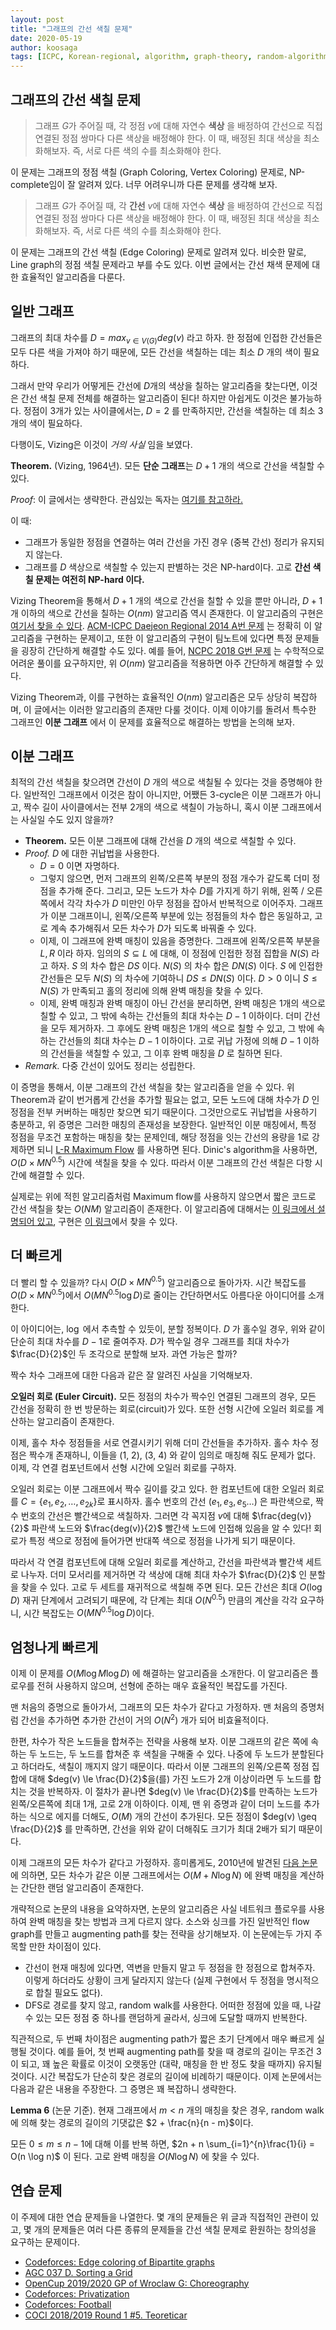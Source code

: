 ```yaml
---
layout: post
title: "그래프의 간선 색칠 문제"
date: 2020-05-19
author: koosaga
tags: [ICPC, Korean-regional, algorithm, graph-theory, random-algorithm]
---
```

## 그래프의 간선 색칠 문제

> 그래프 $G$가 주어질 때, 각 정점 $v$에 대해 자연수 **색상** 을 배정하여 간선으로 직접 연결된 정점 쌍마다 다른 색상을 배정해야 한다. 이 때, 배정된 최대 색상을 최소화해보자. 즉, 서로 다른 색의 수를 최소화해야 한다.

이 문제는 그래프의 정점 색칠 (Graph Coloring, Vertex Coloring) 문제로, NP-complete임이 잘 알려져 있다. 너무 어려우니까 다른 문제를 생각해 보자.

> 그래프 $G$가 주어질 때, 각 **간선** $v$에 대해 자연수 **색상** 을 배정하여 간선으로 직접 연결된 정점 쌍마다 다른 색상을 배정해야 한다. 이 때, 배정된 최대 색상을 최소화해보자. 즉, 서로 다른 색의 수를 최소화해야 한다.

이 문제는 그래프의 간선 색칠 (Edge Coloring) 문제로 알려져 있다. 비슷한 말로, Line graph의 정점 색칠 문제라고 부를 수도 있다. 이번 글에서는 간선 채색 문제에 대한 효율적인 알고리즘을 다룬다.

## 일반 그래프

그래프의 최대 차수를 $D = max_{v \in V(G)}deg(v)$ 라고 하자. 한 정점에 인접한 간선들은 모두 다른 색을 가져야 하기 때문에, 모든 간선을 색칠하는 데는 최소 $D$ 개의 색이 필요하다.

그래서 만약 우리가 어떻게든 간선에 $D$개의 색상을 칠하는 알고리즘을 찾는다면, 이것은 간선 색칠 문제 전체를 해결하는 알고리즘이 된다! 하지만 아쉽게도 이것은 불가능하다. 정점이 3개가 있는 사이클에서는, $D = 2$ 를 만족하지만, 간선을 색칠하는 데 최소 3개의 색이 필요하다.

다행이도, Vizing은 이것이 *거의 사실* 임을 보였다. 

**Theorem.** (Vizing, 1964년). 모든 **단순 그래프**는 $D+1$ 개의 색으로 간선을 색칠할 수 있다.

*Proof*: 이 글에서는 생략한다. 관심있는 독자는 [여기를 참고하라.](https://en.wikipedia.org/wiki/Vizing%27s_theorem#Proof)

이 때:

* 그래프가 동일한 정점을 연결하는 여러 간선을 가진 경우 (중복 간선) 정리가 유지되지 않는다.
* 그래프를 $D$ 색상으로 색칠할 수 있는지 판별하는 것은 NP-hard이다. 고로 **간선 색칠 문제는 여전히 NP-hard 이다.**

Vizing Theorem을 통해서 $D+1$ 개의 색으로 간선을 칠할 수 있을 뿐만 아니라, $D+1$ 개 이하의 색으로 간선을 칠하는 $O(nm)$ 알고리즘 역시 존재한다. 이 알고리즘의 구현은 [여기서 찾을 수 있다](https://github.com/koosaga/olympiad/blob/master/Library/codes/graph_etc/edgecolor_vizing.cpp). [ACM-ICPC Daejeon Regional 2014 A번 문제](https://www.acmicpc.net/problem/10446) 는 정확히 이 알고리즘을 구현하는 문제이고, 또한 이 알고리즘의 구현이 팀노트에 있다면 특정 문제들을 굉장히 간단하게 해결할 수도 있다. 예를 들어, [NCPC 2018 G번 문제](https://codeforces.com/gym/101933/problem/G) 는 수학적으로 어려운 풀이를 요구하지만, 위 $O(nm)$ 알고리즘을 적용하면 아주 간단하게 해결할 수 있다. 

Vizing Theorem과, 이를 구현하는 효율적인 $O(nm)$ 알고리즘은 모두 상당히 복잡하며, 이 글에서는 이러한 알고리즘의 존재만 다룰 것이다. 이제 이야기를 돌려서 특수한 그래프인 **이분 그래프** 에서 이 문제를 효율적으로 해결하는 방법을 논의해 보자.

## 이분 그래프

최적의 간선 색칠을 찾으려면 간선이 $D$ 개의 색으로 색칠될 수 있다는 것을 증명해야 한다. 일반적인 그래프에서 이것은 참이 아니지만, 어쨌든 3-cycle은 이분 그래프가 아니고, 짝수 길이 사이클에서는 전부 2개의 색으로 색칠이 가능하니, 혹시 이분 그래프에서는 사실일 수도 있지 않을까?

* **Theorem.** 모든 이분 그래프에 대해 간선을 $D$ 개의 색으로 색칠할 수 있다.
* *Proof.* $D$ 에 대한 귀납법을 사용한다. 
  * $D = 0$ 이면 자명하다.
  * 그렇지 않으면, 먼저 그래프의 왼쪽/오른쪽 부분의 정점 개수가 같도록 더미 정점을 추가해 준다. 그리고, 모든 노드가 차수 $D$를 가지게 하기 위해, 왼쪽 / 오른쪽에서 각각 차수가 $D$ 미만인 아무 정점을 잡아서 반복적으로 이어주자. 그래프가 이분 그래프이니, 왼쪽/오른쪽 부분에 있는 정점들의 차수 합은 동일하고, 고로 계속 추가해줘서 모든 차수가 $D$가 되도록 바꿔줄 수 있다. 
  * 이제, 이 그래프에 완벽 매칭이 있음을 증명한다. 그래프에 왼쪽/오른쪽 부분을 $L, R$ 이라 하자. 임의의 $S \subseteq L$ 에 대해, 이 정점에 인접한 정점 집합을 $N(S)$ 라고 하자. $S$ 의 차수 합은 $DS$ 이다. $N(S)$ 의 차수 합은 $DN(S)$ 이다. $S$ 에 인접한 간선들은 모두 $N(S)$ 의 차수에 기여하니 $DS \leq DN(S)$ 이다. $D > 0$ 이니 $S \le N(S)$ 가 만족되고 홀의 정리에 의해 완벽 매칭을 찾을 수 있다.
  * 이제, 완벽 매칭과 완벽 매칭이 아닌 간선을 분리하면, 완벽 매칭은 1개의 색으로 칠할 수 있고, 그 밖에 속하는 간선들의 최대 차수는 $D-1$ 이하이다. 더미 간선을 모두 제거하자. 그 후에도  완벽 매칭은 1개의 색으로 칠할 수 있고, 그 밖에 속하는 간선들의 최대 차수는 $D-1$ 이하이다. 고로 귀납 가정에 의해 $D-1$ 이하의 간선들을 색칠할 수 있고, 그 이후 완벽 매칭을 $D$ 로 칠하면 된다.
* *Remark.* 다중 간선이 있어도 정리는 성립한다.

이 증명을 통해서, 이분 그래프의 간선 색칠을 찾는 알고리즘을 얻을 수 있다. 위 Theorem과 같이 번거롭게 간선을 추가할 필요는 없고, 모든 노드에 대해 차수가 $D$ 인 정점을 전부 커버하는 매칭만 찾으면 되기 때문이다. 그것만으로도 귀납법을 사용하기 충분하고, 위 증명은 그러한 매칭의 존재성을 보장한다. 일반적인 이분 매칭에서, 특정 정점을 무조건 포함하는 매칭을 찾는 문제인데, 해당 정점을 잇는 간선의 용량을 1로 강제하면 되니 [L-R Maximum Flow](https://cp-algorithms.com/graph/flow_with_demands.html) 를 사용하면 된다. Dinic's algorithm을 사용하면, $O(D \times MN^{0.5})$ 시간에 색칠을 찾을 수 있다. 따라서 이분 그래프의 간선 색칠은 다항 시간에 해결할 수 있다. 

실제로는 위에 적힌 알고리즘처럼 Maximum flow를 사용하지 않으면서 짧은 코드로 간선 색칠을 찾는 $O(NM)$ 알고리즘이 존재한다. 이 알고리즘에 대해서는 [이 링크에서 설명되어 있고](https://codeforces.com/blog/entry/21827), 구현은 [이 링크](https://github.com/koosaga/olympiad/blob/master/Library/codes/graph_etc/edgecolor_bipartite.cpp)에서 찾을 수 있다. 

## 더 빠르게

더 빨리 할 수 있을까? 다시 $O(D \times MN^{0.5})$ 알고리즘으로 돌아가자. 시간 복잡도를 $O(D \times MN^{0.5})$에서 $O(MN^{0.5} \log D)$로 줄이는 간단하면서도 아름다운 아이디어를 소개한다.

이 아이디어는, $\log$ 에서 추측할 수 있듯이, 분할 정복이다. $D$ 가 홀수일 경우, 위와 같이 단순히 최대 차수를 $D-1$로 줄여주자. $D$가 짝수일 경우 그래프를 최대 차수가 $\frac{D}{2}$인 두 조각으로 분할해 보자. 과연 가능은 할까?

짝수 차수 그래프에 대한 다음과 같은 잘 알려진 사실을 기억해보자.

**오일러 회로 (Euler Circuit).** 모든 정점의 차수가 짝수인 연결된 그래프의 경우, 모든 간선을 정확히 한 번 방문하는 회로(circuit)가 있다. 또한 선형 시간에 오일러 회로를 계산하는 알고리즘이 존재한다.

이제, 홀수 차수 정점들을 서로 연결시키기 위해 더미 간선들을 추가하자. 홀수 차수 정점은 짝수개 존재하니, 이들을 (1, 2), (3, 4) 와 같이 임의로 매칭해 줘도 문제가 없다. 이제, 각 연결 컴포넌트에서 선형 시간에 오일러 회로를 구하자.

오일러 회로는 이분 그래프에서 짝수 길이를 갖고 있다. 한 컴포넌트에 대한 오일러 회로를 $C = \{e_1, e_2, \ldots, e_{2k}\}$로 표시하자. 홀수 번호의 간선 ($e_1, e_3, e_5 \ldots$) 은 파란색으로, 짝수 번호의 간선은 빨간색으로 색칠하자. 그러면 각 꼭지점 $v$에 대해 $\frac{deg(v)}{2}$ 파란색 노드와 $\frac{deg(v)}{2}$ 빨간색 노드에 인접해 있음을 알 수 있다! 회로가 특정 색으로 정점에 들어가면 반대쪽 색으로 정점을 나가게 되기 때문이다.

따라서 각 연결 컴포넌트에 대해 오일러 회로를 계산하고, 간선을 파란색과 빨간색 세트로 나누자. 더미 모서리를 제거하면 각 색상에 대해 최대 차수가 $\frac{D}{2}$ 인 분할을 찾을 수 있다. 고로 두 세트를 재귀적으로 색칠해 주면 된다. 모든 간선은 최대 $O(\log D)$ 재귀 단계에서 고려되기 때문에, 각 단계는 최대 $O(N^{0.5})$ 만큼의 계산을 각각 요구하니, 시간 복잡도는 $O(MN^{0.5} \log D)$이다.

## 엄청나게 빠르게

이제 이 문제를 $O(M\log M \log D)$ 에 해결하는 알고리즘을 소개한다. 이 알고리즘은 플로우를 전혀 사용하지 않으며, 선형에 준하는 매우 효율적인 복잡도를 가진다.

맨 처음의 증명으로 돌아가서, 그래프의 모든 차수가 같다고 가정하자. 맨 처음의 증명처럼 간선을 추가하면 추가한 간선이 거의 $O(N^2)$ 개가 되어 비효율적이다. 

한편, 차수가 작은 노드들을 합쳐주는 전략을 사용해 보자. 이분 그래프의 같은 쪽에 속하는 두 노드는, 두 노드를 합쳐준 후 색칠을 구해줄 수 있다. 나중에 두 노드가 분할된다고 하더라도, 색칠이 깨지지 않기 때문이다. 따라서 이분 그래프의 왼쪽/오른쪽 정점 집합에 대해 $deg(v) \le \frac{D}{2}$을(를) 가진 노드가 2개 이상이라면 두 노드를 합치는 것을 반복하자. 이 절차가 끝나면 $deg(v) \le \frac{D}{2}$를 만족하는 노드가 왼쪽/오른쪽에 최대 1개, 고로 2개 이하이다. 이제, 맨 위 증명과 같이 더미 노드를 추가하는 식으로 에지를 더해도, $O(M)$ 개의 간선이 추가된다. 모든 정점이 $deg(v) \geq \frac{D}{2}$ 를 만족하면, 간선을 위와 같이 더해줘도 크기가 최대 2배가 되기 때문이다.

이제 그래프의 모든 차수가 같다고 가정하자. 흥미롭게도, 2010년에 발견된 [다음 논문](https://arxiv.org/pdf/0909.3346.pdf)에 의하면, 모든 차수가 같은 이분 그래프에서는 $O(M + N \log N)$ 에 완벽 매칭을 계산하는 간단한 랜덤 알고리즘이 존재한다.

개략적으로 논문의 내용을 요약하자면, 논문의 알고리즘은 사실 네트워크 플로우를 사용하여 완벽 매칭을 찾는 방법과 크게 다르지 않다. 소스와 싱크를 가진 일반적인 flow graph를 만들고 augmenting path를 찾는 전략을 상기해보자. 이 논문에는두 가지 주목할 만한 차이점이 있다.

* 간선이 현재 매칭에 있다면, 역변을 만들지 말고 두 정점을 한 정점으로 합쳐주자. 이렇게 하더라도 상황이 크게 달라지지 않는다 (실제 구현에서 두 정점을 명시적으로 합칠 필요도 없다).
* DFS로 경로를 찾지 않고, random walk를 사용한다. 어떠한 정점에 있을 때, 나갈 수 있는 모든 정점 중 하나를 랜덤하게 골라서, 싱크에 도달할 때까지 반복한다.

직관적으로, 두 번째 차이점은 augmenting path가 짧은 초기 단계에서 매우 빠르게 실행될 것이다. 예를 들어, 첫 번째 augmenting path를 찾을 때 경로의 길이는 무조건 3이 되고, 꽤 높은 확률로 이것이 오랫동안 (대략, 매칭을 한 반 정도 찾을 때까지) 유지될 것이다. 시간 복잡도가 단순히 찾은 경로의 길이에 비례하기 때문이다. 이제 논문에서는 다음과 같은 내용을 주장한다. 그 증명은 꽤 복잡하니 생략한다.

**Lemma 6** (논문 기준). 현재 그래프에서 $m < n$ 개의 매칭을 찾은 경우, random walk에 의해 찾는 경로의 길이의 기댓값은 $2 + \frac{n}{n - m}$이다.

모든 $0 \le m \le n - 1$에 대해 이를 반복 하면, $2n + n \sum_{i=1}^{n}\frac{1}{i} = O(n \log n)$ 이 된다. 고로 완벽 매칭을 $O(N \log N)$ 에 찾을 수 있다.

## 연습 문제

이 주제에 대한 연습 문제들을 나열한다. 몇 개의 문제들은 위 글과 직접적인 관련이 있고, 몇 개의 문제들은 여러 다른 종류의 문제들을 간선 색칠 문제로 환원하는 창의성을 요구하는 문제이다. 

* [Codeforces: Edge coloring of Bipartite graphs](https://codeforces.com/contest/600/problem/F)
* [AGC 037 D. Sorting a Grid](https://atcoder.jp/contests/agc037/tasks/agc037_d?lang=en)
* [OpenCup 2019/2020 GP of Wroclaw G: Choreography](https://codeforces.com/blog/entry/75266)
* [Codeforces: Privatization](https://codeforces.com/problemset/problem/212/A)
* [Codeforces: Football](https://codeforces.com/contest/1240/problem/F)
* [COCI 2018/2019 Round 1 #5. Teoreticar](https://oj.uz/problem/view/COCI18_teoreticar)
